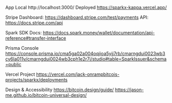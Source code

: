 App
Local http://localhost:3000/
Deployed https://sparkx-kappa.vercel.app/

Stripe
Dashboard: https://dashboard.stripe.com/test/payments
API: https://docs.stripe.com/api

Spark
SDK Docs: https://docs.spark.money/wallet/documentation/api-reference#transfer-interface

Prisma
Console https://console.prisma.io/cma5ga02a004oqjioa5yjj7rb/cmarngdui0023wb3cy6la011v/cmarngdui0024wb3cph1e2r7i/studio#table=SparkIssuer&schema=public

Vercel
Project https://vercel.com/jack-onrampbitcois-projects/sparkx/deployments

Design & Accessibility
https://bitcoin.design/guide/
https://jason-me.github.io/bitcoin-universal-design/
